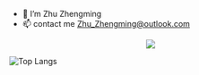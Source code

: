 - 👋 I’m Zhu Zhengming
- 📫 contact me Zhu_Zhengming@outlook.com

<div align="center">
  <img  src="https://github-readme-streak-stats.herokuapp.com?user=zhuzhengming&theme=onedark&date_format=M%20j%5B%2C%20Y%5D" />
</div>

![Top Langs](https://github-readme-stats.vercel.app/api/top-langs/?username=zhuzhengming&layout=compact&theme=tokyonight)

<!---
zhuzhengming/zhuzhengming is a ✨ special ✨ repository because its `README.md` (this file) appears on your GitHub profile.
You can click the Preview link to take a look at your changes.
--->
